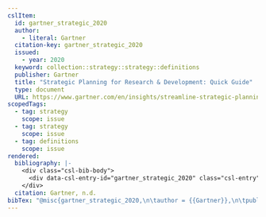 ```yaml
---
cslItem:
  id: gartner_strategic_2020
  author:
    - literal: Gartner
  citation-key: gartner_strategic_2020
  issued:
    - year: 2020
  keyword: collection::strategy::strategy::definitions
  publisher: Gartner
  title: "Strategic Planning for Research & Development: Quick Guide"
  type: document
  URL: https://www.gartner.com/en/insights/streamline-strategic-planning
scopedTags:
  - tag: strategy
    scope: issue
  - tag: strategy
    scope: issue
  - tag: definitions
    scope: issue
rendered:
  bibliography: |-
    <div class="csl-bib-body">
      <div data-csl-entry-id="gartner_strategic_2020" class="csl-entry">Gartner. n.d.. <i>Strategic Planning for Research &#38; Development: Quick Guide</i>. Gartner. https://www.gartner.com/en/insights/streamline-strategic-planning</div>
    </div>
  citation: Gartner, n.d.
bibTex: "@misc{gartner_strategic_2020,\n\tauthor = {{Gartner}},\n\tpublisher = {Gartner},\n\ttitle = {Strategic {Planning} for {Research} & {Development}: Quick {Guide}},\n}\n\n"
---
```

